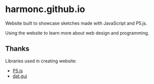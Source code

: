 # harmonc.github.io
Website built to showcase sketches made with JavaScript and P5.js.

Using the website to learn more about web design and programming.

## Thanks
Libraries used in creating website:
 * [P5.js](https://p5js.org/)
 * [dat.gui](https://workshop.chromeexperiments.com/examples/gui/#1--Basic-Usage)
